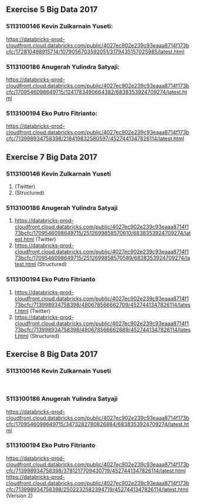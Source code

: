 ## Exercise 5 Big Data 2017

### 5113100146  Kevin Zulkarnain Yuseti:  
https://databricks-prod-cloudfront.cloud.databricks.com/public/4027ec902e239c93eaaa8714f173bcfc/172810498915714/1079056703592051/3179435157025985/latest.html<br>

### 5113100186  Anugerah Yulindra Satyaji: 
https://databricks-prod-cloudfront.cloud.databricks.com/public/4027ec902e239c93eaaa8714f173bcfc/1709546098649715/1241783490664382/6838353924709274/latest.html<br>

### 5113100194  Eko Putro Fitrianto: 
https://databricks-prod-cloudfront.cloud.databricks.com/public/4027ec902e239c93eaaa8714f173bcfc/713998934758398/218419832580597/4527441347826114/latest.html<br>

## Exercise 7 Big Data 2017

### 5113100146  Kevin Zulkarnain Yuseti
1. (Twitter) <br>
2. (Structured) <br>

### 5113100186  Anugerah Yulindra Satyaji
1. https://databricks-prod-cloudfront.cloud.databricks.com/public/4027ec902e239c93eaaa8714f173bcfc/1709546098649715/2512699858570610/6838353924709274/latest.html (Twitter) <br> 
2. https://databricks-prod-cloudfront.cloud.databricks.com/public/4027ec902e239c93eaaa8714f173bcfc/1709546098649715/2512699858570589/6838353924709274/latest.html (Structured) <br>

### 5113100194  Eko Putro Fitrianto <br>
1. https://databricks-prod-cloudfront.cloud.databricks.com/public/4027ec902e239c93eaaa8714f173bcfc/713998934758398/480678566662709/4527441347826114/latest.html (Twitter) <br> 
2. https://databricks-prod-cloudfront.cloud.databricks.com/public/4027ec902e239c93eaaa8714f173bcfc/713998934758398/480678566662689/4527441347826114/latest.html (Structured) <br>

## Exercise 8 Big Data 2017

### 5113100146  Kevin Zulkarnain Yuseti
 <br>

### 5113100186  Anugerah Yulindra Satyaji
https://databricks-prod-cloudfront.cloud.databricks.com/public/4027ec902e239c93eaaa8714f173bcfc/1709546098649715/3473282780826884/6838353924709274/latest.html <br>

### 5113100194  Eko Putro Fitrianto
https://databricks-prod-cloudfront.cloud.databricks.com/public/4027ec902e239c93eaaa8714f173bcfc/713998934758398/3781217709430719/4527441347826114/latest.html 
https://databricks-prod-cloudfront.cloud.databricks.com/public/4027ec902e239c93eaaa8714f173bcfc/713998934758398/2502232582394719/4527441347826114/latest.html (Version 2)
<br>
